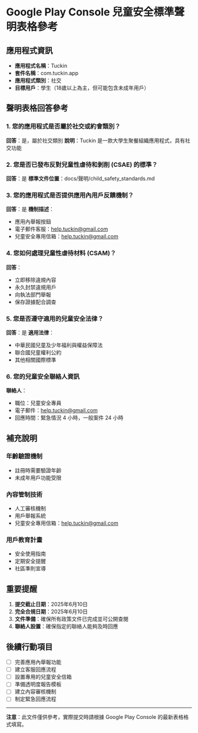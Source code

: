 # Google Play Console 兒童安全標準聲明表格參考

## 應用程式資訊
- **應用程式名稱**：Tuckin
- **套件名稱**：com.tuckin.app
- **應用程式類別**：社交
- **目標用戶**：學生（18歲以上為主，但可能包含未成年用戶）

## 聲明表格回答參考

### 1. 您的應用程式是否屬於社交或約會類別？
**回答**：是，屬於社交類別
**說明**：Tuckin 是一款大學生聚餐組織應用程式，具有社交功能

### 2. 您是否已發布反對兒童性虐待和剝削 (CSAE) 的標準？
**回答**：是
**標準文件位置**：docs/聲明/child_safety_standards.md

### 3. 您的應用程式是否提供應用內用戶反饋機制？
**回答**：是
**機制描述**：
- 應用內舉報按鈕
- 電子郵件客服：help.tuckin@gmail.com
- 兒童安全專用信箱：help.tuckin@gmail.com

### 4. 您如何處理兒童性虐待材料 (CSAM)？
**回答**：
- 立即移除違規內容
- 永久封禁違規用戶
- 向執法部門舉報
- 保存證據配合調查

### 5. 您是否遵守適用的兒童安全法律？
**回答**：是
**適用法律**：
- 中華民國兒童及少年福利與權益保障法
- 聯合國兒童權利公約
- 其他相關國際標準

### 6. 您的兒童安全聯絡人資訊
**聯絡人**：
- 職位：兒童安全專員
- 電子郵件：help.tuckin@gmail.com
- 回應時間：緊急情況 4 小時，一般案件 24 小時


## 補充說明

### 年齡驗證機制
- 註冊時需要驗證年齡
- 未成年用戶功能受限

### 內容管制技術
- 人工審核機制
- 用戶舉報系統
- 兒童安全專用信箱：help.tuckin@gmail.com

### 用戶教育計畫
- 安全使用指南
- 定期安全提醒
- 社區準則宣導

## 重要提醒

1. **提交截止日期**：2025年6月10日
2. **完全合規日期**：2025年6月10日
3. **文件準備**：確保所有政策文件已完成並可公開查閱
4. **聯絡人設置**：確保指定的聯絡人能夠及時回應

## 後續行動項目

- [ ] 完善應用內舉報功能
- [ ] 建立客服回應流程
- [ ] 設置專用的兒童安全信箱
- [ ] 準備透明度報告模板
- [ ] 建立內容審核機制
- [ ] 制定緊急回應流程

---

**注意**：此文件僅供參考，實際提交時請根據 Google Play Console 的最新表格格式填寫。 